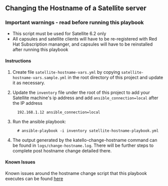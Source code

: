 ## Changing the Hostname of a Satellite server

### **Important warnings - read before running this playbook**
 - This script must be used for Satellite 6.2 only
 - All capsules and satellite clients will have to be re-registered with Red Hat Subscription mananger, and capsules will have to be reinstalled after running this playbook

#### Instructions
1. Create file `satellite-hostname-vars.yml` by copying `satellite-hostname-vars.sample.yml` in the root directory of this project and update it as necessary.
2. Update the `inventory` file under the root of this project to add your Satellite machine's ip address and add `ansible_connection=local` after the IP address
   ```
     192.168.1.12 ansible_connection=local
   ```
3. Run the ansible playbook:

    ```console
      # ansible-playbook -i inventory satellite-hostname-playbook.yml
    ```
4. The output generated by the katello-change-hostname command can be found in `logs/change-hostname.log`. There will be further steps to complete post hostname change detailed there.

#### Known Issues
Known issues around the hostname change script that this playbook executes can be found [here](http://projects.theforeman.org/issues/18273)
